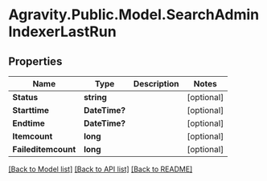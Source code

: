 # Agravity.Public.Model.SearchAdminIndexerLastRun

## Properties

Name | Type | Description | Notes
------------ | ------------- | ------------- | -------------
**Status** | **string** |  | [optional] 
**Starttime** | **DateTime?** |  | [optional] 
**Endtime** | **DateTime?** |  | [optional] 
**Itemcount** | **long** |  | [optional] 
**Faileditemcount** | **long** |  | [optional] 

[[Back to Model list]](../README.md#documentation-for-models) [[Back to API list]](../README.md#documentation-for-api-endpoints) [[Back to README]](../README.md)

